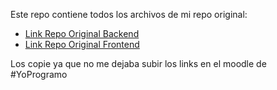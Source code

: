 Este repo contiene todos los archivos de mi repo original:

- [Link Repo Original Backend](https://github.com/MrGoropeza/YoProgramo-BackEnd)
- [Link Repo Original Frontend](https://github.com/MrGoropeza/YoProgramo-FrontEnd)

Los copie ya que no me dejaba subir los links en el moodle de #YoProgramo